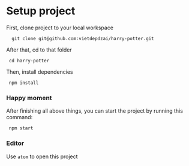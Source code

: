 # Setup project

First, clone project to your local workspace
```
  git clone git@github.com:vietdepdzai/harry-potter.git
```
After that, cd to that folder
```
 cd harry-potter 
```

Then, install dependencies
```
 npm install
```

### Happy moment

After finishing all above things, you can start the project by running this command:
```
 npm start
```


### Editor
Use `atom` to open this project
